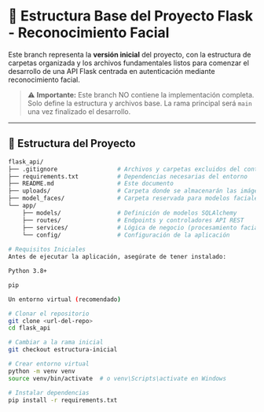 # 🧱 Estructura Base del Proyecto Flask - Reconocimiento Facial

Este branch representa la **versión inicial** del proyecto, con la estructura de carpetas organizada y los archivos fundamentales listos para comenzar el desarrollo de una API Flask centrada en autenticación mediante reconocimiento facial.

> ⚠️ **Importante:** Este branch NO contiene la implementación completa. Solo define la estructura y archivos base. La rama principal será `main` una vez finalizado el desarrollo.

---

## 📂 Estructura del Proyecto

```bash
flask_api/
├── .gitignore                 # Archivos y carpetas excluidos del control de versiones
├── requirements.txt           # Dependencias necesarias del entorno
├── README.md                  # Este documento
├── uploads/                   # Carpeta donde se almacenarán las imágenes faciales
├── model_faces/               # Carpeta reservada para modelos faciales (embeddings, etc.)
└── app/    
    ├── models/                # Definición de modelos SQLAlchemy
    ├── routes/                # Endpoints y controladores API REST
    ├── services/              # Lógica de negocio (procesamiento facial, etc.)
    └── config/                # Configuración de la aplicación
    
# Requisitos Iniciales
Antes de ejecutar la aplicación, asegúrate de tener instalado:

Python 3.8+

pip

Un entorno virtual (recomendado)

# Clonar el repositorio
git clone <url-del-repo>
cd flask_api

# Cambiar a la rama inicial
git checkout estructura-inicial

# Crear entorno virtual
python -m venv venv
source venv/bin/activate  # o venv\Scripts\activate en Windows

# Instalar dependencias
pip install -r requirements.txt
